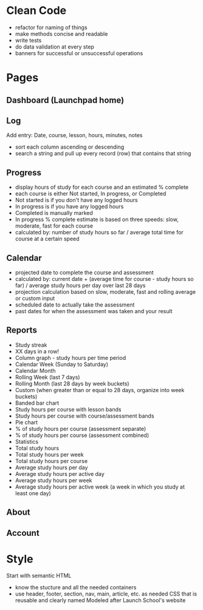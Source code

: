 # Clean Code
- refactor for naming of things
- make methods concise and readable
- write tests
- do data validation at every step
- banners for successful or unsuccessful operations

# Pages
## Dashboard (Launchpad home)
## Log
Add entry: Date, course, lesson, hours, minutes, notes
- sort each column ascending or descending
- search a string and pull up every record (row) that contains that string

## Progress
- display hours of study for each course and an estimated % complete
- each course is either Not started, In progress, or Completed
-   Not started is if you don't have any logged hours
-   In progress is if you have any logged hours
-   Completed is manually marked
- In progress % complete estimate is based on three speeds: slow, moderate, fast for each course
-   calculated by: number of study hours so far / average total time for course at a certain speed

## Calendar
- projected date to complete the course and assessment
-   calculated by: current date + (average time for course - study hours so far) / average study hours per day over last 28 days
-   projection calculation based on slow, moderate, fast and rolling average or custom input
- scheduled date to actually take the assessment
- past dates for when the assessment was taken and your result


## Reports
- Study streak
-   XX days in a row!
- Column graph - study hours per time period
-   Calendar Week (Sunday to Saturday)
-   Calendar Month
-   Rolling Week (last 7 days)
-   Rolling Month (last 28 days by week buckets)
-   Custom (when greater than or equal to 28 days, organize into week buckets)
- Banded bar chart
-   Study hours per course with lesson bands
-   Study hours per course with course/assessment bands
- Pie chart
-   % of study hours per course (assessment separate)
-   % of study hours per course (assessment combined)
- Statistics
-   Total study hours
-   Total study hours per week
-   Total study hours per course
-   Average study hours per day
-   Average study hours per active day
-   Average study hours per week
-   Average study hours per active week (a week in which you study at least one day)

## About

## Account

# Style
Start with semantic HTML
- know the stucture and all the needed containers
- use header, footer, section, nav, main, article, etc. as needed
CSS that is reusable and clearly named
Modeled after Launch School's website